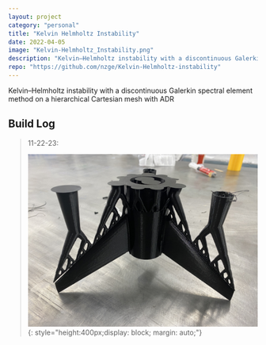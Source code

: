 ```yaml
---
layout: project
category: "personal"
title: "Kelvin Helmholtz Instability"
date: 2022-04-05
image: "Kelvin-Helmholtz_Instability.png"
description: "Kelvin–Helmholtz instability with a discontinuous Galerkin spectral element method on a hierarchical Cartesian mesh with ADR"
repo: "https://github.com/nzge/Kelvin-Helmholtz-instability"
---
```

Kelvin–Helmholtz instability with a discontinuous Galerkin spectral element method on a hierarchical Cartesian mesh with ADR




## Build Log

> 11-22-23: 
>
> ![Alt text](/assets/media/rocket_media/fin-can.JPG){: 
style="height:400px;display: block; margin: auto;"}